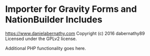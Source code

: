 # Importer for Gravity Forms and NationBuilder Includes #
https://www.danielabernathy.com
Copyright (c) 2016 dabernathy89
Licensed under the GPLv2 license.

Additional PHP functionality goes here.
